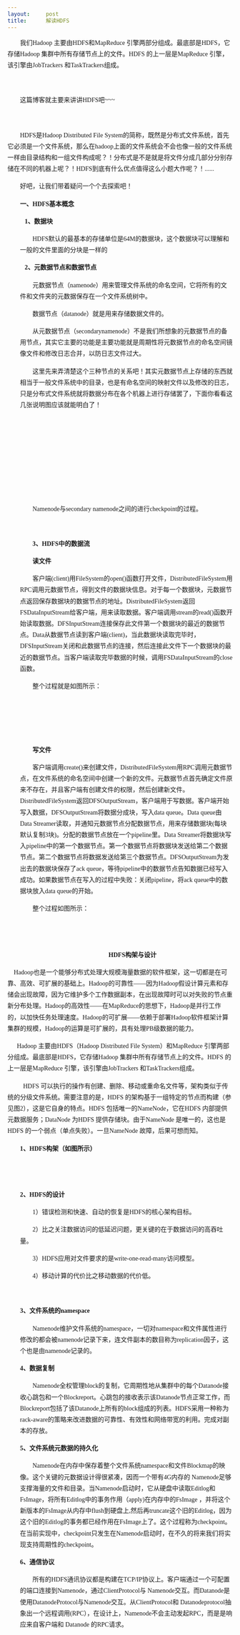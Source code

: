 ```yaml
---
layout:     post
title:      解读HDFS
---
```

<div id="article_content" class="article_content clearfix csdn-tracking-statistics" data-pid="blog" data-mod="popu_307" data-dsm="post">
								            <link rel="stylesheet" href="https://csdnimg.cn/release/phoenix/template/css/ck_htmledit_views-f76675cdea.css">
						<div class="htmledit_views" id="content_views">
                
<p class="p0" style="font-family:Helvetica, Tahoma, Arial, sans-serif;font-size:14px;line-height:25.1875px;text-indent:21pt;">
<span style="font-family:'宋体';font-size:10.5pt;">我们Hadoop 主要由HDFS和MapReduce 引擎两部分组成。最底部是HDFS，它存储Hadoop 集群中所有存储节点上的文件。HDFS 的上一层是MapReduce 引擎，该引擎由JobTrackers 和TaskTrackers组成。</span><span style="font-family:'宋体';font-size:10.5pt;"></span></p>
<p class="p0" style="font-family:Helvetica, Tahoma, Arial, sans-serif;font-size:14px;line-height:25.1875px;text-indent:21pt;">
 </p>
<p class="p0" style="font-family:Helvetica, Tahoma, Arial, sans-serif;font-size:14px;line-height:25.1875px;text-indent:21pt;">
<span style="font-family:'宋体';font-size:10.5pt;">这篇博客就主要来讲讲HDFS吧~~~</span></p>
<p class="p0" style="font-family:Helvetica, Tahoma, Arial, sans-serif;font-size:14px;line-height:25.1875px;text-indent:21pt;">
<span style="font-family:'宋体';font-size:10.5pt;"></span> </p>
<p class="p0" style="font-family:Helvetica, Tahoma, Arial, sans-serif;font-size:14px;line-height:25.1875px;text-indent:21pt;">
<span style="font-family:'宋体';font-size:10.5pt;">HDFS是Hadoop Distributed File System的简称，既然是分布式文件系统，首先它必须是一个文件系统，那么在hadoop上面的文件系统会不会也像一般的文件系统一样由目录结构和一组文件构成呢？！分布式是不是就是将文件分成几部分分别存储在不同的机器上呢？！HDFS到底有什么优点值得这么小题大作呢？！......</span></p>
<p class="p0" style="font-family:Helvetica, Tahoma, Arial, sans-serif;font-size:14px;line-height:25.1875px;text-indent:21pt;">
<span style="font-family:'宋体';font-size:10.5pt;"></span></p>
<p class="p0" style="font-family:Helvetica, Tahoma, Arial, sans-serif;font-size:14px;line-height:25.1875px;text-indent:21pt;">
<span style="font-family:'宋体';font-size:10.5pt;">好吧，让我们带着疑问一个个去探索吧！</span><span style="font-family:'宋体';font-size:10.5pt;"></span></p>
<p class="p0" style="font-family:Helvetica, Tahoma, Arial, sans-serif;font-size:14px;line-height:25.1875px;text-indent:21pt;">
<span style="font-family:'宋体';font-size:10.5pt;"><strong>一、HDFS基本概念</strong></span><span style="font-family:'宋体';font-size:10.5pt;"></span></p>
<p class="p0" style="font-family:Helvetica, Tahoma, Arial, sans-serif;font-size:14px;line-height:25.1875px;text-indent:21pt;">
<strong><span style="font-family:'宋体';font-size:10.5pt;">   1、</span><span style="font-family:'宋体';font-size:10.5pt;">数据块</span><span style="font-family:'宋体';font-size:10.5pt;"></span></strong></p>
<p class="p0" style="margin-left:21pt;font-family:Helvetica, Tahoma, Arial, sans-serif;font-size:14px;line-height:25.1875px;text-indent:21pt;">
<span style="font-family:'宋体';font-size:10.5pt;">HDFS默认的最基本的存储单位是64M的数据块，这个数据块可以理解和一般的文件里面的分块是一样的</span><span style="font-family:'宋体';font-size:10.5pt;"></span></p>
<p class="p0" style="font-family:Helvetica, Tahoma, Arial, sans-serif;font-size:14px;line-height:25.1875px;text-indent:21pt;">
<strong><span style="font-family:'宋体';font-size:10.5pt;">   2、</span><span style="font-family:'宋体';font-size:10.5pt;">元数据节点和数据节点</span></strong><span style="font-family:'宋体';font-size:10.5pt;"></span></p>
<p class="p0" style="margin-left:21pt;font-family:Helvetica, Tahoma, Arial, sans-serif;font-size:14px;line-height:25.1875px;text-indent:21pt;">
<span style="font-family:'宋体';font-size:10.5pt;">元数据节点（namenode）用来管理文件系统的命名空间，它将所有的文件和文件夹的元数据保存在一个文件系统树中。</span><span style="font-family:'宋体';font-size:10.5pt;"></span></p>
<p class="p0" style="margin-left:21pt;font-family:Helvetica, Tahoma, Arial, sans-serif;font-size:14px;line-height:25.1875px;text-indent:21pt;">
<span style="font-family:'宋体';font-size:10.5pt;">数据节点（datanode）就是用来存储数据文件的。</span><span style="font-family:'宋体';font-size:10.5pt;"></span></p>
<p class="p0" style="margin-left:21pt;font-family:Helvetica, Tahoma, Arial, sans-serif;font-size:14px;line-height:25.1875px;text-indent:21pt;">
<span style="font-family:'宋体';font-size:10.5pt;">从元数据节点（secondarynamenode）不是我们所想象的元数据节点的备用节点，其实它主要的功能是主要功能就是周期性将元数据节点的命名空间镜像文件和修改日志合并，以防日志文件过大。</span><span style="font-family:'宋体';font-size:10.5pt;"></span></p>
<p class="p0" style="margin-left:21pt;font-family:Helvetica, Tahoma, Arial, sans-serif;font-size:14px;line-height:25.1875px;text-indent:21pt;">
<span style="font-family:'宋体';font-size:10.5pt;">这里先来弄清楚这个三种节点的关系吧！其实元数据节点上存储的东西就相当于一般文件系统中的目录，也是有命名空间的映射文件以及修改的日志，只是分布式文件系统就将数据分布在各个机器上进行存储罢了，下面你看看这几张说明图应该就能明白了！</span><span style="font-family:'宋体';font-size:10.5pt;"></span></p>
<p class="p0" style="margin-left:21pt;font-family:Helvetica, Tahoma, Arial, sans-serif;font-size:14px;line-height:25.1875px;text-indent:21pt;">
<span style="font-family:'宋体';font-size:10.5pt;"></span> </p>
<p class="p0" style="margin-left:21pt;font-family:Helvetica, Tahoma, Arial, sans-serif;font-size:14px;line-height:25.1875px;text-indent:21pt;">
<span style="font-family:'宋体';font-size:10.5pt;"></span> <br><img alt="" src="http://dl.iteye.com/upload/attachment/0067/4028/584a7bec-4f83-3d05-91fc-20e89d676cef.png" style="border:0px;"><br>
 <br><img alt="" src="http://dl.iteye.com/upload/attachment/0067/4030/3124babd-94e8-3c83-ae29-2fedabb23529.png" style="border:0px;"><br>
 </p>
<p class="p0" style="margin-left:21pt;font-family:Helvetica, Tahoma, Arial, sans-serif;font-size:14px;line-height:25.1875px;text-indent:21pt;">
<span style="font-family:'宋体';font-size:10.5pt;"></span> <br><img alt="" src="http://dl.iteye.com/upload/attachment/0067/4032/d00c8818-5019-346b-9810-5a54eeca4616.png" style="border:0px;"><br>
 </p>
<p class="p0" style="margin-left:21pt;font-family:Helvetica, Tahoma, Arial, sans-serif;font-size:14px;line-height:25.1875px;text-indent:21pt;">
<span style="font-family:'宋体';font-size:10.5pt;">Namenode与secondary namenode之间的进行checkpoint的过程。</span></p>
<p class="p0" style="margin-left:21pt;font-family:Helvetica, Tahoma, Arial, sans-serif;font-size:14px;line-height:25.1875px;text-indent:21pt;">
 </p>
<p class="p0" style="margin-left:21pt;font-family:Helvetica, Tahoma, Arial, sans-serif;font-size:14px;line-height:25.1875px;text-indent:21pt;">
<span style="font-family:'宋体';font-size:10.5pt;"><strong>3、HDFS中的数据流</strong></span></p>
<p class="p0" style="margin-left:21pt;font-family:Helvetica, Tahoma, Arial, sans-serif;font-size:14px;line-height:25.1875px;text-indent:21pt;">
<span style="font-family:'宋体';font-size:10.5pt;"><strong>读文件</strong></span></p>
<p class="p0" style="margin-left:21pt;font-family:Helvetica, Tahoma, Arial, sans-serif;font-size:14px;line-height:25.1875px;text-indent:21pt;">
<span style="font-family:'宋体';font-size:10.5pt;">客户端(client)用FileSystem的open()函数打开文件，DistributedFileSystem用RPC调用元数据节点，得到文件的数据块信息。对于每一个数据块，元数据节点返回保存数据块的数据节点的地址。DistributedFileSystem返回FSDataInputStream给客户端，用来读取数据。客户端调用stream的read()函数开始读取数据。DFSInputStream连接保存此文件第一个数据块的最近的数据节点。Data从数据节点读到客户端(client)，当此数据块读取完毕时，DFSInputStream关闭和此数据节点的连接，然后连接此文件下一个数据块的最近的数据节点。当客户端读取完毕数据的时候，调用FSDataInputStream的close函数。</span><span style="font-family:'宋体';font-size:10.5pt;"></span></p>
<p class="p0" style="margin-left:21pt;font-family:Helvetica, Tahoma, Arial, sans-serif;font-size:14px;line-height:25.1875px;text-indent:21pt;">
<span style="font-family:'宋体';font-size:10.5pt;">整个过程就是如图所示：</span><span style="font-family:'宋体';font-size:10.5pt;"></span></p>
<p class="p0" style="margin-left:21pt;font-family:Helvetica, Tahoma, Arial, sans-serif;font-size:14px;line-height:25.1875px;text-indent:21pt;">
<span style="font-family:'宋体';font-size:10.5pt;"></span> <br><img alt="" src="http://dl.iteye.com/upload/attachment/0067/4036/8cb37ce6-fab6-3412-ad60-12533885588b.png" style="border:0px;"><br>
 </p>
<p class="p0" style="margin-left:21pt;font-family:Helvetica, Tahoma, Arial, sans-serif;font-size:14px;line-height:25.1875px;text-indent:21pt;">
<span style="font-family:'宋体';font-size:10.5pt;"></span> </p>
<p class="p0" style="margin-left:21pt;font-family:Helvetica, Tahoma, Arial, sans-serif;font-size:14px;line-height:25.1875px;text-indent:21pt;">
<span style="font-family:'宋体';font-size:10.5pt;"><strong>写文件</strong></span></p>
<p class="p0" style="margin-left:21pt;font-family:Helvetica, Tahoma, Arial, sans-serif;font-size:14px;line-height:25.1875px;text-indent:21pt;">
<span style="font-family:'宋体';font-size:10.5pt;"></span></p>
<p class="p0" style="margin-left:21pt;font-family:Helvetica, Tahoma, Arial, sans-serif;font-size:14px;line-height:25.1875px;text-indent:21pt;">
<span style="font-family:'宋体';font-size:10.5pt;">客户端调用create()来创建文件，DistributedFileSystem用RPC调用元数据节点，在文件系统的命名空间中创建一个新的文件。元数据节点首先确定文件原来不存在，并且客户端有创建文件的权限，然后创建新文件。DistributedFileSystem返回DFSOutputStream，客户端用于写数据。客户端开始写入数据，DFSOutputStream将数据分成块，写入data queue。Data queue由Data Streamer读取，并通知元数据节点分配数据节点，用来存储数据块(每块默认复制3块)。分配的数据节点放在一个pipeline里。Data Streamer将数据块写入pipeline中的第一个数据节点。第一个数据节点将数据块发送给第二个数据节点。第二个数据节点将数据发送给第三个数据节点。DFSOutputStream为发出去的数据块保存了ack queue，等待pipeline中的数据节点告知数据已经写入成功。如果数据节点在写入的过程中失败：关闭pipeline，将ack queue中的数据块放入data queue的开始。</span><span style="font-family:'宋体';font-size:10.5pt;"></span></p>
<p class="p0" style="margin-left:21pt;font-family:Helvetica, Tahoma, Arial, sans-serif;font-size:14px;line-height:25.1875px;text-indent:21pt;">
<span style="font-family:'宋体';font-size:10.5pt;">整个过程如图所示：</span></p>
<p class="p0" style="margin-left:21pt;font-family:Helvetica, Tahoma, Arial, sans-serif;font-size:14px;line-height:25.1875px;text-indent:21pt;">
<span style="font-family:'宋体';font-size:10.5pt;"><br><img alt="" src="http://dl.iteye.com/upload/attachment/0067/4034/a58af165-ee6b-3ad2-ab51-037208937c33.png" style="border:0px;"><br>
 </span></p>
<p class="p0" style="margin-left:21pt;font-family:Helvetica, Tahoma, Arial, sans-serif;font-size:14px;line-height:25.1875px;text-indent:21pt;">
<span style="font-family:'宋体';font-size:10.5pt;"></span></p>
<p class="p0" style="margin-left:21pt;font-family:Helvetica, Tahoma, Arial, sans-serif;font-size:14px;line-height:25.1875px;text-align:center;text-indent:21pt;">
<span style="font-family:'宋体';font-size:10.5pt;"><strong>HDFS构架与设计</strong></span><span style="font-family:'宋体';font-size:10.5pt;"></span></p>
<p class="p0" style="font-family:Helvetica, Tahoma, Arial, sans-serif;font-size:14px;line-height:25.1875px;">
<span style="font-family:'宋体';font-size:10.5pt;">    Hadoop也是一个能够分布式处理大规模海量数据的软件框架，这一切都是在可靠、高效、可扩展的基础上。Hadoop的可靠性——因为Hadoop假设计算元素和存储会出现故障，因为它维护多个工作数据副本，在出现故障时可以对失败的节点重新分布处理。Hadoop的高效性——在MapReduce的思想下，Hadoop是并行工作的，以加快任务处理速度。Hadoop的可扩展——依赖于部署Hadoop软件框架计算集群的规模，Hadoop的运算是可扩展的，具有处理PB级数据的能力。</span></p>
<p class="p0" style="font-family:Helvetica, Tahoma, Arial, sans-serif;font-size:14px;line-height:25.1875px;">
<span style="font-family:'宋体';font-size:10.5pt;"></span></p>
<p class="p0" style="font-family:Helvetica, Tahoma, Arial, sans-serif;font-size:14px;line-height:25.1875px;">
<span style="font-family:'宋体';font-size:10.5pt;">      Hadoop 主要由HDFS（Hadoop Distributed File System）和MapReduce 引</span><span style="font-family:'宋体';font-size:10.5pt;">擎两部分组成。最底部是HDFS，它存储Hadoop 集群中所有存储节点上的文件。HDFS 的上一层是MapReduce 引擎，该引擎由JobTrackers 和TaskTrackers组成</span><span style="font-family:'宋体';font-size:10.5pt;">。</span></p>
<p class="p0" style="font-family:Helvetica, Tahoma, Arial, sans-serif;font-size:14px;line-height:25.1875px;">
<span style="font-family:'宋体';font-size:10.5pt;"></span></p>
<p class="p0" style="font-family:Helvetica, Tahoma, Arial, sans-serif;font-size:14px;line-height:25.1875px;text-indent:21pt;">
<span style="font-family:'宋体';font-size:10.5pt;">  HDFS 可以执行的操作有创建、删除、移动或重命名文件等，架构类似于传统的分级文件系统。需要注意的是，HDFS 的架构基于一组特定的节点而构建（参见图2），这是它自身的特点。HDFS 包括唯一的NameNode，它在HDFS 内部提供元数据服务；DataNode 为HDFS 提供存储块。由于NameNode 是唯一的，这也是HDFS 的一个弱点（单点失败）。一旦NameNode 故障，后果可想而知。</span></p>
<p class="p0" style="font-family:Helvetica, Tahoma, Arial, sans-serif;font-size:14px;line-height:25.1875px;text-indent:21pt;">
<span style="font-family:'宋体';font-size:10.5pt;"></span></p>
<p class="p0" style="font-family:Helvetica, Tahoma, Arial, sans-serif;font-size:14px;line-height:25.1875px;text-indent:21pt;">
<strong><span style="font-family:'宋体';font-size:10.5pt;">1、</span><span style="font-family:'宋体';font-size:10.5pt;">HDFS构架（如图所示）</span></strong></p>
<p class="p0" style="font-family:Helvetica, Tahoma, Arial, sans-serif;font-size:14px;line-height:25.1875px;text-indent:21pt;">
<strong><br><img alt="" src="http://dl.iteye.com/upload/attachment/0067/4038/28ed2d6a-86a1-33f8-95c7-16222aa8df87.png" style="border:0px;"><br>
 </strong></p>
<p class="p0" style="font-family:Helvetica, Tahoma, Arial, sans-serif;font-size:14px;line-height:25.1875px;text-indent:21pt;">
<strong></strong></p>
<p class="p0" style="font-family:Helvetica, Tahoma, Arial, sans-serif;font-size:14px;line-height:25.1875px;text-indent:21pt;">
<strong></strong><span style="font-family:'宋体';font-size:10.5pt;"></span></p>
<p class="p0" style="font-family:Helvetica, Tahoma, Arial, sans-serif;font-size:14px;line-height:25.1875px;text-indent:21pt;">
<strong><span style="font-family:'宋体';font-size:10.5pt;">2、</span><span style="font-family:'宋体';font-size:10.5pt;">HDFS的设计</span></strong><span style="font-family:'宋体';font-size:10.5pt;"></span></p>
<p class="p0" style="margin-left:21pt;font-family:Helvetica, Tahoma, Arial, sans-serif;font-size:14px;line-height:25.1875px;text-indent:21pt;">
<span style="font-family:'宋体';font-size:10.5pt;">1）</span><span style="font-family:'宋体';font-size:10.5pt;">错误检测和快速、自动的恢复是HDFS的核心架构目标。</span><span style="font-family:'宋体';font-size:10.5pt;"></span></p>
<p class="p0" style="margin-left:21pt;font-family:Helvetica, Tahoma, Arial, sans-serif;font-size:14px;line-height:25.1875px;text-indent:21pt;">
<span style="font-family:'宋体';font-size:10.5pt;">2）</span><span style="font-family:'宋体';font-size:10.5pt;">比之关注数据访问的低延迟问题，更关键的在于数据访问的高吞吐量。</span><span style="font-family:'宋体';font-size:10.5pt;"></span></p>
<p class="p0" style="margin-left:21pt;font-family:Helvetica, Tahoma, Arial, sans-serif;font-size:14px;line-height:25.1875px;text-indent:21pt;">
<span style="font-family:'宋体';font-size:10.5pt;">3）</span><span style="font-family:'宋体';font-size:10.5pt;">HDFS应用对文件要求的是write-one-read-many访问模型</span><span style="font-family:'宋体';font-size:10.5pt;">。</span><span style="font-family:'宋体';font-size:10.5pt;"></span></p>
<p class="p0" style="margin-left:21pt;font-family:Helvetica, Tahoma, Arial, sans-serif;font-size:14px;line-height:25.1875px;text-indent:21pt;">
<span style="font-family:'宋体';font-size:10.5pt;">4）</span><span style="font-family:'宋体';font-size:10.5pt;">移动计算的代价比之移动数据的代价低。</span><span style="font-family:'宋体';font-size:10.5pt;"></span></p>
<p class="p0" style="margin-left:21pt;font-family:Helvetica, Tahoma, Arial, sans-serif;font-size:14px;line-height:25.1875px;text-indent:21pt;">
<span style="font-family:'宋体';font-size:10.5pt;"></span> </p>
<p class="p0" style="font-family:Helvetica, Tahoma, Arial, sans-serif;font-size:14px;line-height:25.1875px;text-indent:21pt;">
<strong><span style="font-family:'宋体';font-size:10.5pt;">3、</span><span style="font-family:'宋体';font-size:10.5pt;">文件系统的namespace</span><span style="font-family:'宋体';font-size:10.5pt;"></span></strong></p>
<p class="p0" style="margin-left:21pt;font-family:Helvetica, Tahoma, Arial, sans-serif;font-size:14px;line-height:25.1875px;text-indent:21pt;">
<span style="font-family:'宋体';font-size:10.5pt;">Namenode维护文件系统的namespace，一切对namespace和文件属性进行修改的都会被namenode记录下来，连文件副本的数目称为replication因子，这个也是由namenode记录的。</span><span style="font-family:'宋体';font-size:10.5pt;"></span></p>
<p class="p0" style="font-family:Helvetica, Tahoma, Arial, sans-serif;font-size:14px;line-height:25.1875px;text-indent:21pt;">
<strong></strong></p>
<p class="p0" style="font-family:Helvetica, Tahoma, Arial, sans-serif;font-size:14px;line-height:25.1875px;text-indent:21pt;">
<strong><span style="font-family:'宋体';font-size:10.5pt;">4、</span><span style="font-family:'宋体';font-size:10.5pt;">数据复制</span></strong><span style="font-family:'宋体';font-size:10.5pt;"></span></p>
<p class="p0" style="margin-left:21pt;font-family:Helvetica, Tahoma, Arial, sans-serif;font-size:14px;line-height:25.1875px;text-indent:21pt;">
<span style="font-family:'宋体';font-size:10.5pt;">Namenode全权管理block的复制，它周期性地从集群中的每个Datanode接收心跳包和一个Blockreport。心跳包的接收表示该Datanode节点正常工作，而Blockreport包括了该Datanode上所有的block组成的列表。HDFS采用一种称为rack-aware的策略来改进数据的可靠性、有效性和网络带宽的利用。</span><span style="font-family:'宋体';font-size:10.5pt;">完成对副本的存放。</span><span style="font-family:'宋体';font-size:10.5pt;"></span></p>
<p class="p0" style="font-family:Helvetica, Tahoma, Arial, sans-serif;font-size:14px;line-height:25.1875px;text-indent:21pt;">
<strong></strong></p>
<p class="p0" style="font-family:Helvetica, Tahoma, Arial, sans-serif;font-size:14px;line-height:25.1875px;text-indent:21pt;">
<strong><span style="font-family:'宋体';font-size:10.5pt;">5、</span><span style="font-family:'宋体';font-size:10.5pt;">文件系统元数据的持久化</span><span style="font-family:'宋体';font-size:10.5pt;"></span></strong></p>
<p class="p0" style="margin-left:21pt;font-family:Helvetica, Tahoma, Arial, sans-serif;font-size:14px;line-height:25.1875px;text-indent:21pt;">
<span style="font-family:'宋体';font-size:10.5pt;">Namenode在内存中保存着整个文件系统namespace和文件Blockmap的映像。这个关键的元数据设计得很紧凑，因而一个带有4G内存的 Namenode足够支撑海量的文件和目录。当Namenode启动时，它从硬盘中读取Editlog和FsImage，将所有Editlog中的事务作用（apply)在内存中的FsImage ，并将这个新版本的FsImage从内存中flush到硬盘上,然后再truncate这个旧的Editlog，因为这个旧的Editlog的事务都已经作用在FsImage上了。这个过程称为checkpoint。在当前实现中，checkpoint只发生在Namenode启动时，在不久的将来我们将实现支持周期性的checkpoint。</span><span style="font-family:'宋体';font-size:10.5pt;"></span></p>
<p class="p0" style="font-family:Helvetica, Tahoma, Arial, sans-serif;font-size:14px;line-height:25.1875px;text-indent:21pt;">
<strong></strong></p>
<p class="p0" style="font-family:Helvetica, Tahoma, Arial, sans-serif;font-size:14px;line-height:25.1875px;text-indent:21pt;">
<strong><span style="font-family:'宋体';font-size:10.5pt;">6、</span><span style="font-family:'宋体';font-size:10.5pt;">通信协议</span></strong><span style="font-family:'宋体';font-size:10.5pt;"></span></p>
<p class="p0" style="margin-left:21pt;font-family:Helvetica, Tahoma, Arial, sans-serif;font-size:14px;line-height:25.1875px;text-indent:21pt;">
<span style="font-family:'宋体';font-size:10.5pt;">所有的HDFS通讯协议都是构建在TCP/IP协议上。客户端通过一个可配置的端口连接到Namenode，通过ClientProtocol与 Namenode交互。而Datanode是使用DatanodeProtocol与Namenode交互。从ClientProtocol和 Datanodeprotocol抽象出一个远程调用(RPC），在设计上，Namenode不会主动发起RPC，而是是响应来自客户端和 Datanode 的RPC请求。</span></p>
            </div>
                </div>